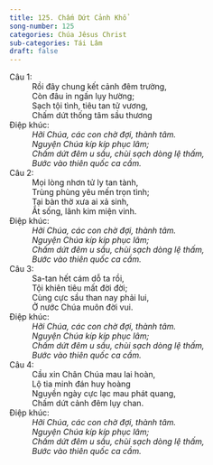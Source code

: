 ```yaml
---
title: 125. Chấm Dứt Cảnh Khổ
song-number: 125
categories: Chúa Jêsus Christ
sub-categories: Tái Lâm
draft: false
---
```

<dl><dt>Câu 1:</dt><dd data-verse="1"> Rồi đây chung kết cảnh đêm trường, <br/>Còn đâu in ngấn lụy hường; <br/>Sạch tội tình, tiêu tan tử vương, <br/>Chấm dứt thống tâm sầu thương </dd><dt>Điệp khúc:</dt><dd data-chorus="1"><em>Hỡi Chúa, các con chờ đợi, thành tâm. <br/>Nguyện Chúa kíp kíp phục lâm; <br/>Chấm dứt đêm u sầu, chùi sạch dòng lệ thấm, <br/>Bước vào thiên quốc ca cầm. </em></dd><dt>Câu 2:</dt><dd data-verse="2">Mọi lòng nhơn tử ly tan tành, <br/>Trùng phùng yêu mến trọn tình; <br/>Tại bàn thờ xưa ai xả sinh, <br/>Ắt sống, lãnh kim miện vinh. </dd><dt>Điệp khúc:</dt><dd data-chorus="1"><em>Hỡi Chúa, các con chờ đợi, thành tâm. <br/>Nguyện Chúa kíp kíp phục lâm; <br/>Chấm dứt đêm u sầu, chùi sạch dòng lệ thấm, <br/>Bước vào thiên quốc ca cầm. </em></dd><dt>Câu 3:</dt><dd data-verse="3">Sa-tan hết cám dỗ ta rồi, <br/>Tội khiên tiêu mất đời đời; <br/>Cùng cực sầu than nay phải lui, <br/>Ở nước Chúa muôn đời vui. </dd><dt>Điệp khúc:</dt><dd data-chorus="1"><em>Hỡi Chúa, các con chờ đợi, thành tâm. <br/>Nguyện Chúa kíp kíp phục lâm; <br/>Chấm dứt đêm u sầu, chùi sạch dòng lệ thấm, <br/>Bước vào thiên quốc ca cầm. </em></dd><dt>Câu 4:</dt><dd data-verse="4 <br/>">Cầu xin Chân Chúa mau lai hoàn, <br/>Lộ tia minh đán huy hoàng <br/>Nguyền ngày cực lạc mau phát quang, <br/>Chấm dứt cảnh đêm lụy chan. </dd><dt>Điệp khúc:</dt><dd data-chorus="1"><em>Hỡi Chúa, các con chờ đợi, thành tâm. <br/>Nguyện Chúa kíp kíp phục lâm; <br/>Chấm dứt đêm u sầu, chùi sạch dòng lệ thấm, <br/>Bước vào thiên quốc ca cầm. </em></dd></dl>